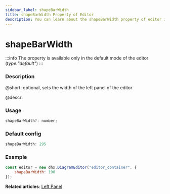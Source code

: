 ```yaml
---
sidebar_label: shapeBarWidth
title: shapeBarWidth Property of Editor
description: You can learn about the shapeBarWidth property of editor in the documentation of the DHTMLX JavaScript Diagram library. Browse developer guides and API reference, try out code examples and live demos, and download a free 30-day evaluation version of DHTMLX Diagram.
---
```


# shapeBarWidth

:::info
The property is available only in the default mode of the editor (*type:"default"*)
:::

### Description

@short: optional, sets the width of the left panel of the editor

@descr:

### Usage

~~~js
shapeBarWidth?: number;
~~~

### Default config

~~~js
shapeBarWidth: 295
~~~

### Example

~~~js
const editor = new dhx.DiagramEditor("editor_container", {
    shapeBarWidth: 190
});
~~~

**Related articles**:  [Left Panel](../../../guides/diagram_editor/left_panel/)